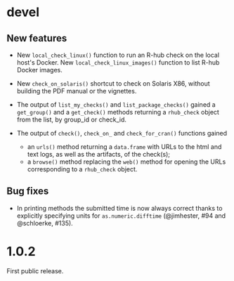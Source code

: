 # devel

## New features

* New `local_check_linux()` function to run an R-hub check on the local
  host's Docker. New `local_check_linux_images()` function to list R-hub
  Docker images.

* New `check_on_solaris()` shortcut to check on Solaris X86, without
  building the PDF manual or the vignettes.

* The output of `list_my_checks()` and `list_package_checks()` gained a
  `get_group()` and a `get_check()` methods returning a `rhub_check` object
  from the list, by group_id or check_id.

* The output of `check()`, `check_on_` and `check_for_cran()` functions
  gained
    * an `urls()` method returning a `data.frame` with URLs to the html and
    text logs, as well as the artifacts, of the check(s);
    * a `browse()` method replacing the `web()` method for opening the
  URLs corresponding to a `rhub_check` object.

## Bug fixes

* In printing methods the submitted time is now always correct thanks to
  explicitly specifying units for `as.numeric.difftime` (@jimhester, #94
  and @schloerke, #135).

# 1.0.2

First public release.
